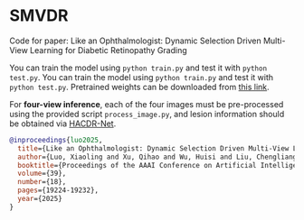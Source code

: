 # SMVDR

Code for paper: Like an Ophthalmologist: Dynamic Selection Driven Multi-View Learning for Diabetic Retinopathy Grading

You can train the model using `python train.py` and test it with `python test.py`. You can train the model using `python train.py` and test it with `python test.py`.  Pretrained weights can be downloaded from [this link](https://drive.google.com/file/d/1pschFLlmKX0HODRJuKAMLAa9-69xF0I1/view?usp=drive_link).

For **four-view inference**, each of the four images must be pre-processed using the provided script `process_image.py`, and lesion information should be obtained via [HACDR-Net](https://github.com/xqh180110910537/HACDR-Net).



```bibtex
@inproceedings{luo2025,
  title={Like an Ophthalmologist: Dynamic Selection Driven Multi-View Learning for Diabetic Retinopathy Grading},
  author={Luo, Xiaoling and Xu, Qihao and Wu, Huisi and Liu, Chengliang and Lai, Zhihui and Shen, Linlin},
  booktitle={Proceedings of the AAAI Conference on Artificial Intelligence},
  volume={39},
  number={18},
  pages={19224-19232},
  year={2025}
}

